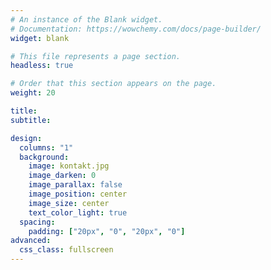 ```yaml
---
# An instance of the Blank widget.
# Documentation: https://wowchemy.com/docs/page-builder/
widget: blank

# This file represents a page section.
headless: true

# Order that this section appears on the page.
weight: 20

title:
subtitle:

design:
  columns: "1"
  background:
    image: kontakt.jpg
    image_darken: 0
    image_parallax: false
    image_position: center
    image_size: center
    text_color_light: true
  spacing:
    padding: ["20px", "0", "20px", "0"]
advanced:
  css_class: fullscreen
---
```

